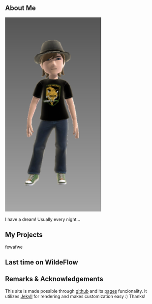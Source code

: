 ## About Me

![avatar](/assets/images/ava.png)

I have a dream! Usually every night...

## My Projects
fewafwe

## Last time on WildeFlow


## Remarks & Acknowledgements
This site is made possible through [github](https://github.com/) and its [pages](https://pages.github.com/) funcionality.
It utilizes [Jekyll](https://jekyllrb.com/) for rendering and makes customization easy :) Thanks!